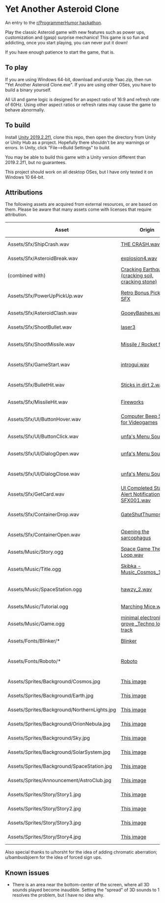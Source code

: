 # Yet Another Asteroid Clone

An entry to the [r/ProgrammerHumor hackathon](https://www.programmerhumor.org/Hackathon).

Play the classic Asteroid game with new features such as power ups, customization and (gasp) surprise mechanics! This game is so fun and addicting, once you start playing, you can never put it down!

If you have enough patience to start the game, that is.

## To play

If you are using Windows 64-bit, download and unzip Yaac.zip, then run "Yet Another Asteroid Clone.exe". If you are using other OSes, you have to build a binary yourself.

All UI and game logic is designed for an aspect ratio of 16:9 and refresh rate of 60Hz. Using other aspect ratios or refresh rates may cause the game to behave abnormally.

## To build

Install [Unity 2019.2.2f1](https://unity3d.com/get-unity/download/archive), clone this repo, then open the directory from Unity or Unity Hub as a project. Hopefully there shouldn't be any warnings or errors. In Unity, click "File-->Build Settings" to build.

You may be able to build this game with a Unity version different than 2019.2.2f1, but no guarantees.

This project should work on all desktop OSes, but I have only tested it on Windows 10 64-bit.

## Attributions

The following assets are acquired from external resources, or are based on them. Please be aware that many assets come with licenses that require attribution.

|Asset|Origin|Author|License|Modification (if any)|
|--|--|--|--|--|
|Assets/Sfx/ShipCrash.wav|[THE CRASH.wav](https://freesound.org/people/sandyrb/sounds/95078/)|sandyrb|Attribution License||
|Assets/Sfx/AsteroidBreak.wav|[explosion4.wav](https://freesound.org/people/sarge4267/sounds/102734/)|sarge4267|Attribution License|trimmed|
|(combined with)|[Cracking Earthquake (cracking soil, cracking stone)](https://freesound.org/people/uagadugu/sounds/222521/)|uagadugu|Creative Commons 0 License|trimmed|
|Assets/Sfx/PowerUpPickUp.wav|[Retro Bonus Pickup SFX](https://freesound.org/people/suntemple/sounds/253172/)|suntemple|Creative Commons 0 License||
|Assets/Sfx/AsteroidClash.wav|[GooeyBashes.wav](https://freesound.org/people/sonictechtonic/sounds/241280/)|sonictechtonic|Attribution License|trimmed|
|Assets/Sfx/ShootBullet.wav|[laser3](https://freesound.org/people/nsstudios/sounds/344276/)|nsstudios|Attribution License||
|Assets/Sfx/ShootMissile.wav|[Missile / Rocket firing](https://freesound.org/people/wubitog/sounds/200459/)|wubitog|Creative Commons 0 License|trimmed|
|Assets/Sfx/GameStart.wav|[introgui.wav](https://freesound.org/people/pera/sounds/56231/)|pera|Creative Commons 0 License||
|Assets/Sfx/BulletHit.wav|[Sticks in dirt 2.wav](https://freesound.org/people/worthahep88/sounds/319214/)|worthahep88|Creative Commons 0 License|trimmed|
|Assets/Sfx/MissileHit.wav|[Fireworks](https://freesound.org/people/MrAuralization/sounds/212677/)|MrAuralization|Attribution License|trimmed|	
|Assets/Sfx/UI/ButtonHover.wav|[Computer Beep SFX for Videogames](https://freesound.org/people/qubodup/sounds/140773/)|qubodup|Creative Commons 0 License||
|Assets/Sfx/UI/ButtonClick.wav|[unfa's Menu Sounds](https://freesound.org/people/unfa/sounds/244266/)|unfa|Attribution License|trimmed|
|Assets/Sfx/UI/DialogOpen.wav|[unfa's Menu Sounds](https://freesound.org/people/unfa/sounds/244266/)|unfa|Attribution License|trimmed and adjusted pitch|
|Assets/Sfx/UI/DialogClose.wav|[unfa's Menu Sounds](https://freesound.org/people/unfa/sounds/244266/)|unfa|Attribution License|trimmed and adjusted pitch|
|Assets/Sfx/GetCard.wav|[UI Completed Status Alert Notification SFX001.wav](https://freesound.org/people/Headphaze/sounds/277033/)|Headphaze|Attribution License||
|Assets/Sfx/ContainerDrop.wav|[GateShutThumps.wav](https://freesound.org/people/eardeer/sounds/401041/)|eardeer|Creative Commons 0 License|trimmed|
|Assets/Sfx/ContainerOpen.wav|[Opening the sarcophagus](https://freesound.org/people/Breviceps/sounds/457529/)|Breviceps|Creative Commons 0 License|trimmed|
|Assets/Music/Story.ogg|[Space Game Theme Loop.wav](https://freesound.org/people/Mrthenoronha/sounds/371516/)|Mrthenoronha|Attribution License|converted|
|Assets/Music/Title.ogg|[Skibka - Music_Cosmos_1.mp3](https://freesound.org/people/SkibkaMusic/sounds/477601/)|SkibkaMusic|Creative Common 0 License|converted|
|Assets/Music/SpaceStation.ogg|[hawzy_2.wav](https://freesound.org/people/ptonic/sounds/428687/)|ptonic|Creative Commons 0 License|converted|
|Assets/Music/Tutorial.ogg|[Marching Mice.wav](https://freesound.org/people/kantouth/sounds/104984/)|kantouth|Attribution License|converted|
|Assets/Music/Game.ogg|[minimal electronic grove _Techno loop track](https://freesound.org/people/frankum/sounds/397166/)|frankum|Attribution License|converted|
|Assets/Fonts/Blinker/*|[Blinker](https://fonts.google.com/specimen/Blinker?selection.family=Blinker)|Juergen Huber|Open Font License||
|Assets/Fonts/Roboto/*|[Roboto](https://fonts.google.com/specimen/Roboto?selection.family=Roboto)|Christian Robertson|Apache License Version 2.0||
|Assets/Sprites/Background/Cosmos.jpg|[This image](https://pixabay.com/photos/cosmos-dark-hd-wallpaper-milky-way-1853491/)|Pexels|Pixabay License||
|Assets/Sprites/Background/Earth.jpg|[This image](https://pixabay.com/photos/earth-globe-moon-world-planet-1365995/)|qimono|Pixabay License||
|Assets/Sprites/Background/NorthernLights.jpg|[This image](https://pixabay.com/photos/northern-lights-aurora-3273425/)|Hans|Pixabay License||
|Assets/Sprites/Background/OrionNebula.jpg|[This image](https://pixabay.com/photos/orion-nebula-emission-nebula-11107/)|WikiImages|Pixabay License||
|Assets/Sprites/Background/Sky.jpg|[This image](https://pixabay.com/photos/sky-stars-constellations-astronomy-828648/)|Free-Photos|Pixabay License||
|Assets/Sprites/Background/SolarSystem.jpg|[This image](https://pixabay.com/photos/solar-system-big-bang-11188/)|WikiImages|Pixabay License||
|Assets/Sprites/Background/SpaceStation.jpg|[This image](https://pixabay.com/illustrations/outer-space-space-ship-space-2177952/)|thefairypath|Pixabay License||
|Assets/Sprites/Announcement/AstroClub.jpg|[This image](https://pixabay.com/illustrations/science-fiction-spaceship-alien-1545307/)|tombud|Pixabay License||
|Assets/Sprites/Story/Story1.jpg|[This image](https://pixabay.com/illustrations/explosion-pop-big-bang-background-1285364/)|geralt|Pixabay License||
|Assets/Sprites/Story/Story2.jpg|[This image](https://pixabay.com/photos/sun-fireball-solar-flare-sunlight-11582/)|WikiImages|Pixabay License||
|Assets/Sprites/Story/Story3.jpg|[This image](https://pixabay.com/illustrations/sunrise-space-outer-space-globe-1756274/)|qimono|Pixabay License||
|Assets/Sprites/Story/Story4.jpg|[This image](https://pixabay.com/illustrations/space-asteroids-planets-cosmos-1422642/)|UKT2|Pixabay License||

Also special thanks to u/horsht for the idea of adding chromatic aberration; u/bambusbjoern for the idea of forced sign ups.

## Known issues

* There is an area near the bottom-center of the screen, where all 3D sounds played become inaudible. Setting the "spread" of 3D sounds to 1 resolves the problem, but I have no idea why.
